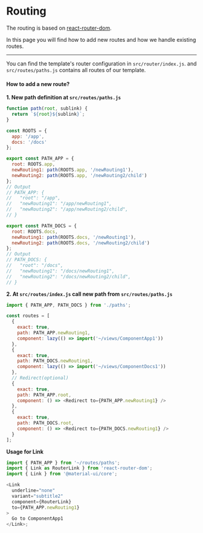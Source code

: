 # Routing

The routing is based on [react-router-dom](https://reactrouter.com/web/guides/quick-start).

In this page you will find how to add new routes and how we handle existing routes.

---

You can find the template's router configuration in `src/router/index.js`.
and `src/routes/paths.js` contains all routes of our template.

#### How to add a new route?

**1. New path definition at `src/routes/paths.js`**

```js
function path(root, sublink) {
  return `${root}${sublink}`;
}

const ROOTS = {
  app: '/app',
  docs: '/docs'
};

export const PATH_APP = {
  root: ROOTS.app,
  newRouting1: path(ROOTS.app, '/newRouting1'),
  newRouting2: path(ROOTS.app, '/newRouting2/child')
};
// Output
// PATH_APP: {
//   "root": "/app",
//   "newRouting1": "/app/newRouting1",
//   "newRouting2": "/app/newRouting2/child",
// }

export const PATH_DOCS = {
  root: ROOTS.docs,
  newRouting1: path(ROOTS.docs, '/newRouting1'),
  newRouting2: path(ROOTS.docs, '/newRouting2/child')
};
// Output
// PATH_DOCS: {
//   "root": "/docs",
//   "newRouting1": "/docs/newRouting1",
//   "newRouting2": "/docs/newRouting2/child",
// }
```

**2. At `src/routes/index.js` call new path from `src/routes/paths.js`**

```js
import { PATH_APP, PATH_DOCS } from './paths';

const routes = [
  {
    exact: true,
    path: PATH_APP.newRouting1,
    component: lazy(() => import('~/views/ComponentApp1'))
  },
  {
    exact: true,
    path: PATH_DOCS.newRouting1,
    component: lazy(() => import('~/views/ComponentDocs1'))
  },
  // Redirect(optional)
  {
    exact: true,
    path: PATH_APP.root,
    component: () => <Redirect to={PATH_APP.newRouting1} />
  },
  {
    exact: true,
    path: PATH_DOCS.root,
    component: () => <Redirect to={PATH_DOCS.newRouting1} />
  }
];
```

**Usage for Link**

```js
import { PATH_APP } from '~/routes/paths';
import { Link as RouterLink } from 'react-router-dom';
import { Link } from '@material-ui/core';

<Link
  underline="none"
  variant="subtitle2"
  component={RouterLink}
  to={PATH_APP.newRouting1}
>
  Go to ComponentApp1
</Link>;
```
